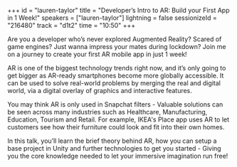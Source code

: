 +++
id = "lauren-taylor"
title = "Developer’s Intro to AR: Build your First App in 1 Week!"
speakers = ["lauren-taylor"]
lightning = false
sessionizeId = "216480"
track = "d1t2"
time = "10:50"
+++

Are you a developer who’s never explored Augmented Reality? Scared of game engines? Just wanna impress your mates during lockdown? Join me on a journey to create your first AR mobile app in just 1 week!

AR is one of the biggest technology trends right now, and it’s only going to get bigger as AR-ready smartphones become more globally accessible. It can be used to solve real-world problems by merging the real and digital world, via a digital overlay of graphics and interactive features.

You may think AR is only used in Snapchat filters - Valuable solutions can be seen across many industries such as Healthcare, Manufacturing, Education, Tourism and Retail. For example, IKEA's Place app uses AR to let customers see how their furniture could look and fit into their own homes.

In this talk, you’ll learn the brief theory behind AR, how you can setup a base project in Unity and further technologies to get you started - Giving you the core knowledge needed to let your immersive imagination run free!